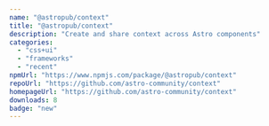 ```yaml
---
name: "@astropub/context"
title: "@astropub/context"
description: "Create and share context across Astro components"
categories:
  - "css+ui"
  - "frameworks"
  - "recent"
npmUrl: "https://www.npmjs.com/package/@astropub/context"
repoUrl: "https://github.com/astro-community/context"
homepageUrl: "https://github.com/astro-community/context"
downloads: 8
badge: "new"
---
```

